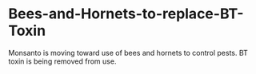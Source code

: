# Bees-and-Hornets-to-replace-BT-Toxin
Monsanto is moving toward use of bees and hornets to control pests. BT toxin is being removed from use.
